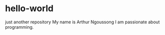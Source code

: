 # hello-world
just another repository
My name is Arthur Ngoussong I am passionate about programming.
